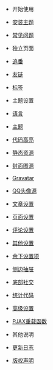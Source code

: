 - 开始使用
 - [安装主题](/setup)
 - [常见问题](/problem)
 
- 独立页面
 - [追番](/page-bangumi)
 - [友链](/page-links)
 - [标签](/page-tags)

- 主题设置
 - [语言](/lang)
 - [主题](/theme)
 - [代码高亮](/highlight)
 - [静态资源](/static-resource)
 - [封面图源](/rand-cover)
 - [Gravatar](/gravatar)
 - [QQ头像源](/QQ-headimg)
 - [文章设置](/post-setting)
 - [页面设置](/page-setting)
 - [评论设置](/comment-setting)
 - [其他设置](/other-setting)
 - [余下设置项](/setting)
 - [侧边抽屉](/drawer)
 - [底部社交](/social)
 - [统计代码](/statistics)
 - [高级设置](/advanced-setting)
 - [PJAX重载函数](/pjax-reload)
 
- 其他说明
 - [更新日志](/update-logs)
 - [版权声明](/copy)